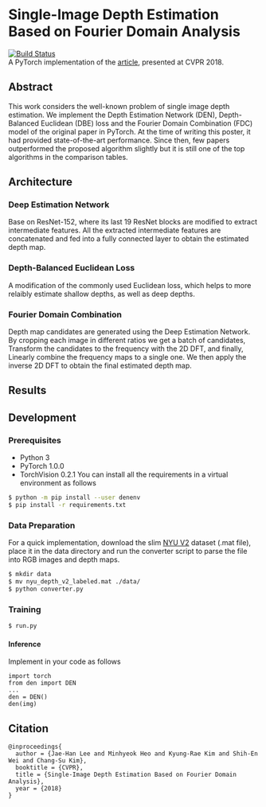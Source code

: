 # Single-Image Depth Estimation Based on Fourier Domain Analysis

[![Build Status](https://travis-ci.org/joemccann/dillinger.svg?branch=master)](https://travis-ci.org/joemccann/dillinger)
<br />
A PyTorch implementation of the [article](http://openaccess.thecvf.com/content_cvpr_2018/CameraReady/2873.pdf), presented at CVPR 2018.
## Abstract
This work considers the well-known problem of single image depth estimation. We implement the Depth Estimation Network (DEN), Depth-Balanced Euclidean (DBE) loss and the Fourier Domain Combination (FDC) model of the original paper in PyTorch. At the time of writing this poster, it had provided state-of-the-art performance. Since then, few papers outperformed the proposed algorithm slightly but it is still one of the top algorithms in the comparison tables.

## Architecture

### Deep Estimation Network
Base on ResNet-152, where its last 19 ResNet blocks are modified
to extract intermediate features. All the extracted intermediate features are concatenated and fed into a fully connected layer to obtain the estimated depth map.

### Depth-Balanced Euclidean Loss
A modification of the commonly used Euclidean loss, which helps to more relaibly estimate shallow depths, as well as deep depths.

### Fourier Domain Combination
Depth map candidates are generated using the Deep Estimation Network. By cropping each image in different ratios we get a batch of candidates, Transform the candidates to the frequency with the 2D DFT, and finally, Linearly combine the frequency maps to a single one. We then apply the inverse 2D DFT to obtain the final estimated depth map.

## Results

## Development
### Prerequisites
* Python 3
* PyTorch 1.0.0
* TorchVision 0.2.1
You can install all the requirements in a virtual environment as follows
```sh
$ python -m pip install --user denenv
$ pip install -r requirements.txt
```

### Data Preparation
For a quick implementation, download the slim [NYU V2](http://horatio.cs.nyu.edu/mit/silberman/nyu_depth_v2/nyu_depth_v2_labeled.mat) dataset (.mat file), place it in the data directory and run the converter script to parse the file into RGB images and depth maps.

```sh
$ mkdir data
$ mv nyu_depth_v2_labeled.mat ./data/
$ python converter.py
```
### Training

```sh
$ run.py
```


#### Inference
Implement in your code as follows
```
import torch
from den import DEN
...
den = DEN()
den(img)
```


## Citation
```
@inproceedings{
  author = {Jae-Han Lee and Minhyeok Heo and Kyung-Rae Kim and Shih-En Wei and Chang-Su Kim},
  booktitle = {CVPR},
  title = {Single-Image Depth Estimation Based on Fourier Domain Analysis},
  year = {2018}
}
```
